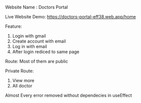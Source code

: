 Website Name :
Doctors Portal

Live Website Demo:
https://doctors-portal-eff38.web.app/home

Feature:
1. Login with gmail
2. Create account with email
3. Log in with email
4. After login rediced to same page

Route:
Most of them are public

Private Route:
1. View more
2. All doctor

Almost Every error removed without dependecies in useEffect